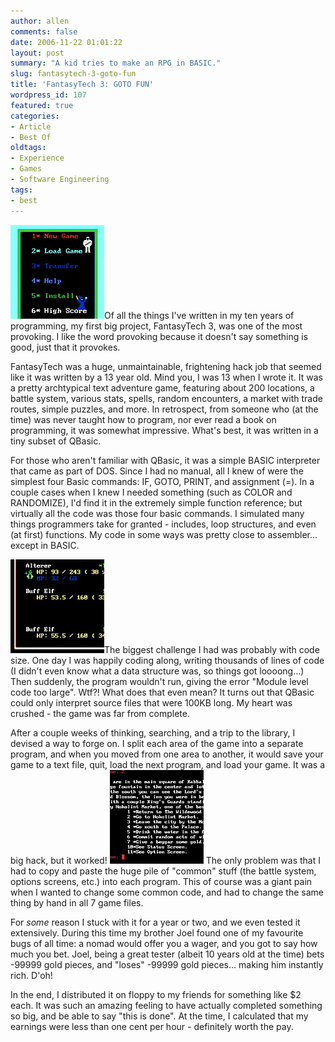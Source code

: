 ```yaml
---
author: allen
comments: false
date: 2006-11-22 01:01:22
layout: post
summary: "A kid tries to make an RPG in BASIC."
slug: fantasytech-3-goto-fun
title: 'FantasyTech 3: GOTO FUN'
wordpress_id: 107
featured: true
categories:
- Article
- Best Of
oldtags:
- Experience
- Games
- Software Engineering
tags:
- best
---
```


![FantasyTech 3 Menu](/images/wp-uploads/2006/11/ftech-menu.jpg)Of all the things I've written in my ten years of programming, my first big project, FantasyTech 3, was one of the most provoking. I like the word provoking because it doesn't say something is good, just that it provokes.

FantasyTech was a huge, unmaintainable, frightening hack job that seemed like it was written by a 13 year old. Mind you, I was 13 when I wrote it. It was a pretty archtypical text adventure game, featuring about 200 locations, a battle system, various stats, spells, random encounters, a market with trade routes, simple puzzles, and more. In retrospect, from someone who (at the time) was never taught how to program, nor ever read a book on programming, it was somewhat impressive. What's best, it was written in a tiny subset of QBasic.

For those who aren't familiar with QBasic, it was a simple BASIC interpreter that came as part of DOS. Since I had no manual, all I knew of were the simplest four Basic commands: IF, GOTO, PRINT, and assignment (=). In a couple cases when I knew I needed something (such as COLOR and RANDOMIZE), I'd find it in the extremely simple function reference; but virtually all the code was those four basic commands. I simulated many things programmers take for granted - includes, loop structures, and even (at first) functions. My code in some ways was pretty close to assembler... except in BASIC.

![FantasyTech 3 Battle](/images/wp-uploads/2006/11/ftech-battle.jpg)The biggest challenge I had was probably with code size. One day I was happily coding along, writing thousands of lines of code (I didn't even know what a data structure was, so things got loooong...) Then suddenly, the program wouldn't run, giving the error "Module level code too large". Wtf?! What does that even mean? It turns out that QBasic could only interpret source files that were 100KB long. My heart was crushed - the game was far from complete.

After a couple weeks of thinking, searching, and a trip to the library, I devised a way to forge on. I split each area of the game into a separate program, and when you moved from one area to another, it would save your game to a text file, quit, load the next program, and load your game. It was a big hack, but it worked! ![FantasyTech 3 Location](/images/wp-uploads/2006/11/ftech-location.jpg) The only problem was that I had to copy and paste the huge pile of "common" stuff (the battle system, options screens, etc.) into each program. This of course was a giant pain when I wanted to change some common code, and had to change the same thing by hand in all 7 game files.

For _some_ reason I stuck with it for a year or two, and we even tested it extensively. During this time my brother Joel found one of my favourite bugs of all time: a nomad would offer you a wager, and you got to say how much you bet. Joel, being a great tester (albeit 10 years old at the time) bets -99999 gold pieces, and "loses" -99999 gold pieces... making him instantly rich. D'oh!

In the end, I distributed it on floppy to my friends for something like $2 each. It was such an amazing feeling to have actually completed something so big, and be able to say "this is done". At the time, I calculated that my earnings were less than one cent per hour - definitely worth the pay.
